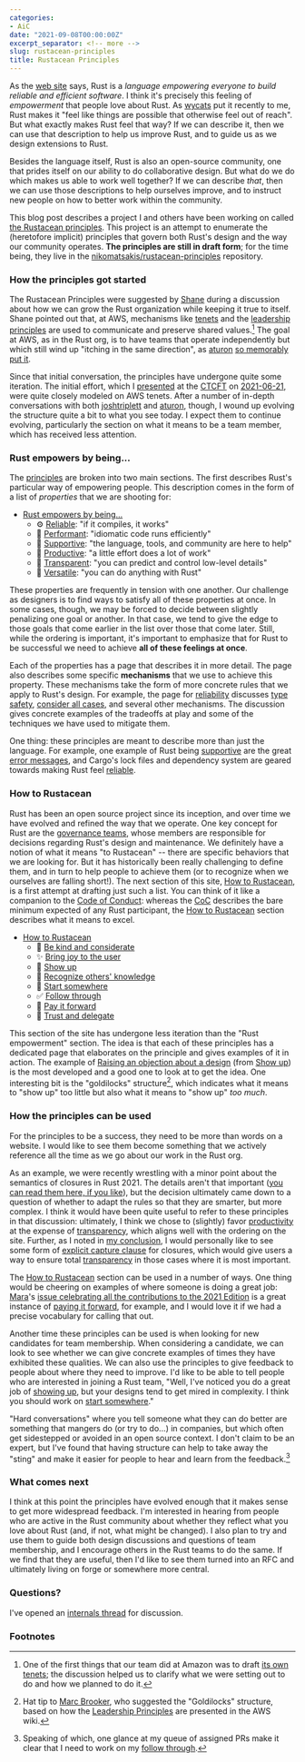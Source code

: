 ```yaml
---
categories:
- AiC
date: "2021-09-08T00:00:00Z"
excerpt_separator: <!-- more -->
slug: rustacean-principles
title: Rustacean Principles
---
```


As the [web site] says, Rust is a *language empowering everyone to build reliable and efficient software*. I think it's precisely this feeling of *empowerment* that people love about Rust. As [wycats] put it recently to me, Rust makes it "feel like things are possible that otherwise feel out of reach". But what exactly makes Rust feel that way? If we can describe it, then we can use that description to help us improve Rust, and to guide us as we design extensions to Rust.

[web site]: https://www.rust-lang.org/

Besides the language itself, Rust is also an open-source community, one that prides itself on our ability to do collaborative design. But what do we do which makes us able to work well together? If we can describe *that*, then we can use those descriptions to help ourselves improve, and to instruct new people on how to better work within the community.

This blog post describes a project I and others have been working on called [the Rustacean principles][RP]. This project is an attempt to enumerate the (heretofore implicit) principles that govern both Rust's design and the way our community operates. **The principles are still in draft form**; for the time being, they live in the [nikomatsakis/rustacean-principles][repo] repository.

[repo]: https://github.com/nikomatsakis/rustacean-principles

<!--more-->

### How the principles got started

The Rustacean Principles were suggested by [Shane] during a discussion about how we can grow the Rust organization while keeping it true to itself. Shane pointed out that, at AWS, mechanisms like [tenets] and the [leadership principles] are used to communicate and preserve shared values.[^team] The goal at AWS, as in the Rust org, is to have teams that operate independently but which still wind up "itching in the same direction", as [aturon][] [so memorably put it][].

[^team]: One of the first things that our team did at Amazon was to draft [its own tenets]; the discussion helped us to clarify what we were setting out to do and how we planned to do it.

Since that initial conversation, the principles have undergone quite some iteration. The initial effort, which I [presented](https://youtu.be/ksSuXNmGZNA?t=2001) at the [CTCFT] on [2021-06-21], were quite closely modeled on AWS tenets. After a number of in-depth conversations with both [joshtriplett] and [aturon], though, I wound up evolving the structure quite a bit to what you see today. I expect them to continue evolving, particularly the section on what it means to be a team member, which has received less attention.

### Rust empowers by being...

The [principles][RP] are broken into two main sections. The first describes Rust's particular way of empowering people. This description comes in the form of a list of *properties* that we are shooting for:

* [Rust empowers by being...]
    * ⚙️ [Reliable]: "if it compiles, it works"
    * 🐎 [Performant]: "idiomatic code runs efficiently"
    * 🥰 [Supportive]: "the language, tools, and community are here to help"
    * 🧩 [Productive]: "a little effort does a lot of work"
    * 🔧 [Transparent]: "you can predict and control low-level details"
    * 🤸 [Versatile]: "you can do anything with Rust"

These properties are frequently in tension with one another. Our challenge as designers is to find ways to satisfy all of these properties at once. In some cases, though, we may be forced to decide between slightly penalizing one goal or another. In that case, we tend to give the edge to those goals that come earlier in the list over those that come later. Still, while the ordering is important, it's important to emphasize that for Rust to be successful we need to achieve **all of these feelings at once**.

Each of the properties has a page that describes it in more detail. The page also describes some specific **mechanisms** that we use to achieve this property. These mechanisms take the form of more concrete rules that we apply to Rust's design. For example, the page for [reliability][reliable] discusses [type safety], [consider all cases], and several other mechanisms. The discussion gives concrete examples of the tradeoffs at play and some of the techniques we have used to mitigate them.

One thing: these principles are meant to describe more than just the language. For example, one example of Rust being [supportive] are the great [error messages], and Cargo's lock files and dependency system are geared towards making Rust feel [reliable]. 

[error messages]: https://rustacean-principles.netlify.app/how_rust_empowers/supportive/polished.html

### How to Rustacean

Rust has been an open source project since its inception, and over time we have evolved and refined the way that we operate. One key concept for Rust are the [governance teams], whose members are responsible for decisions regarding Rust's design and maintenance. We definitely have a notion of what it means "to Rustacean" -- there are specific behaviors that we are looking for. But it has historically been really challenging to define them, and in turn to help people to achieve them (or to recognize when we ourselves are falling short!). The next section of this site, [How to Rustacean], is a first attempt at drafting just such a list. You can think of it like a companion to the [Code of Conduct][CoC]: whereas the [CoC] describes the bare minimum expected of any Rust participant, the [How to Rustacean] section describes what it means to excel.

[governance teams]: https://www.rust-lang.org/governance

* [How to Rustacean]
    * 💖 [Be kind and considerate]
    * ✨ [Bring joy to the user]
    * 👋 [Show up]
    * 🔭 [Recognize others' knowledge]
    * 🔁 [Start somewhere]
    * ✅ [Follow through]
    * 🤝 [Pay it forward]
    * 🎁 [Trust and delegate]

This section of the site has undergone less iteration than the "Rust empowerment" section. The idea is that each of these principles has a dedicated page that elaborates on the principle and gives examples of it in action. The example of [Raising an objection about a design] (from [Show up]) is the most developed and a good one to look at to get the idea. One interesting bit is the "goldilocks" structure[^goldilocks], which indicates what it means to "show up" too little but also what it means to "show up" *too much*.

[raising an objection about a design]: https://rustacean-principles.netlify.app/how_to_rustacean/show_up/raising_an_objection.html

[^goldilocks]: Hat tip to [Marc Brooker], who suggested the "Goldilocks" structure, based on how the [Leadership Principles] are presented in the AWS wiki.

[Marc Brooker]: https://twitter.com/marcjbrooker

### How the principles can be used

For the principles to be a success, they need to be more than words on a website. I would like to see them become something that we actively reference all the time as we go about our work in the Rust org.

As an example, we were recently wrestling with a minor point about the semantics of closures in Rust 2021. The details aren't that important ([you can read them here, if you like][writeup]), but the decision ultimately came down to a question of whether to adapt the rules so that they are smarter, but more complex. I think it would have been quite useful to refer to these principles in that discussion: ultimately, I think we chose to (slightly) favor [productivity] at the expense of [transparency], which aligns well with the ordering on the site. Further, as I noted in [my conclusion], I would personally like to see some form of [explicit capture clause](https://zulip-archive.rust-lang.org/stream/213817-t-lang/topic/capture.20clauses.html) for closures, which would give users a way to ensure total [transparency] in those cases where it is most important.

The [How to Rustacean] section can be used in a number of ways. One thing would be cheering on examples of where someone is doing a great job: [Mara]'s [issue celebrating all the contributions to the 2021 Edition][#88623] is a great instance of [paying it forward][pay it forward], for example, and I would love it if we had a precise vocabulary for calling that out. 

[Mara]: https://github.com/m-ou-se/
[#88623]: https://github.com/rust-lang/rust/issues/88623

Another time these principles can be used is when looking for new candidates for team membership. When considering a candidate, we can look to see whether we can give concrete examples of times they have exhibited these qualities. We can also use the principles to give feedback to people about where they need to improve. I'd like to be able to tell people who are interested in joining a Rust team, "Well, I've noticed you do a great job of [showing up][show up], but your designs tend to get mired in complexity. I think you should work on [start somewhere]." 

"Hard conversations" where you tell someone what they can do better are something that mangers do (or try to do...) in companies, but which often get sidestepped or avoided in an open source context. I don't claim to be an expert, but I've found that having structure can help to take away the "sting" and make it easier for people to hear and learn from the feedback.[^ft]

[^ft]: Speaking of which, one glance at my queue of assigned PRs make it clear that I need to work on my [follow through].

### What comes next

I think at this point the principles have evolved enough that it makes sense to get more widespread feedback. I'm interested in hearing from people who are active in the Rust community about whether they reflect what you love about Rust (and, if not, what might be changed). I also plan to try and use them to guide both design discussions and questions of team membership, and I encourage others in the Rust teams to do the same. If we find that they are useful, then I'd like to see them turned into an RFC and ultimately living on forge or somewhere more central.

### Questions?

I've opened an [internals thread](https://internals.rust-lang.org/t/blog-post-rustacean-principles/15300) for discussion.

### Footnotes

[writeup]: https://github.com/rust-lang/project-rfc-2229/blob/master/design-doc-closure-capture-drop-copy-structs.md

[my conclusion]: https://github.com/rust-lang/project-rfc-2229/blob/master/design-doc-closure-capture-drop-copy-structs.md#nikos-conclusion

[aturon]: https://github.com/aturon/

[joshtriplett]: https://github.com/joshtriplett/

[wycats]: https://github.com/wycats/

[so memorably put it]: https://youtu.be/J9OFQm8Qf1I?t=1312 

[CTCFT]: https://rust-ctcft.github.io/ctcft/

[DP]: https://youtu.be/ksSuXNmGZNA?t=2001

[its own tenets]: https://aws.amazon.com/blogs/opensource/how-our-aws-rust-team-will-contribute-to-rusts-future-successes/

[Shane]: https://foundation.rust-lang.org/posts/2021-04-15-introducing-shane-miller/

[pnkfelix]: http://pnkfx.org/pnkfelix/

[tenets]: https://aws.amazon.com/blogs/enterprise-strategy/tenets-provide-essential-guidance-on-your-cloud-journey/

[leadership principles]: https://www.amazon.jobs/en/principles

[repo]: https://github.com/nikomatsakis/rustacean-principles

[RP]: https://rustacean-principles.netlify.app/
[Rust empowers by being...]: https://rustacean-principles.netlify.app/how_rust_empowers.html
[Reliable]: https://rustacean-principles.netlify.app/how_rust_empowers/reliable.html
[Performant]: https://rustacean-principles.netlify.app/how_rust_empowers/performant.html
[Productive]: https://rustacean-principles.netlify.app/how_rust_empowers/productive.html
[Productivity]: https://rustacean-principles.netlify.app/how_rust_empowers/productive.html
[Supportive]: https://rustacean-principles.netlify.app/how_rust_empowers/supportive.html
[Transparent]: https://rustacean-principles.netlify.app/how_rust_empowers/transparent.html
[Transparency]: https://rustacean-principles.netlify.app/how_rust_empowers/transparent.html
[Versatile]: https://rustacean-principles.netlify.app/how_rust_empowers/versatile.html
[Be kind and considerate]: https://rustacean-principles.netlify.app/how_to_rustacean/be_kind.html
[Bring joy to the user]: https://rustacean-principles.netlify.app/how_to_rustacean/bring_joy.html
[Show up]: https://rustacean-principles.netlify.app/how_to_rustacean/show_up.html
[Recognize others' knowledge]: https://rustacean-principles.netlify.app/how_to_rustacean/recognize_others.html
[Start somewhere]: https://rustacean-principles.netlify.app/how_to_rustacean/start_somewhere.html
[Follow through]: https://rustacean-principles.netlify.app/how_to_rustacean/follow_through.html
[Pay it forward]: https://rustacean-principles.netlify.app/how_to_rustacean/pay_it_forward.html
[Trust and delegate]: https://rustacean-principles.netlify.app/how_to_rustacean/trust_and_delegate.html
[type safety]: https://rustacean-principles.netlify.app/how_rust_empowers/reliable/type_safety.html
[consider all cases]: https://rustacean-principles.netlify.app/how_rust_empowers/reliable/consider_all_cases.html

[CoC]: https://www.rust-lang.org/policies/code-of-conduct

[how to rustacean]: https://rustacean-principles.netlify.app/how_to_rustacean.html

[2021-06-21]: https://rust-ctcft.github.io/ctcft/meetings/2021-06-21.html